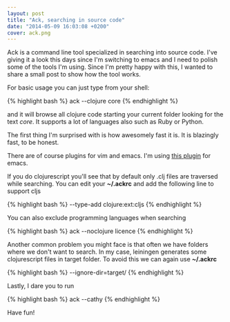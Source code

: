 ```yaml
---
layout: post
title: "Ack, searching in source code"
date: "2014-05-09 16:03:08 +0200"
cover: ack.png
---
```

Ack is a command line tool specialized in searching into source code. I've giving it
a look this days since I'm switching to emacs and I need to polish some of the tools
I'm using. Since I'm pretty happy with this, I wanted to share a small post to show
how the tool works.

For basic usage you can just type from your shell:

{% highlight bash %}
ack --clojure core
{% endhighlight %}

and it will browse all clojure code starting your current folder looking for the text
_core_. It supports a lot of languages also such as Ruby or Python.

The first thing I'm surprised with is how awesomely fast it is. It is blazingly fast, to
be honest.

There are of course plugins for vim and emacs. I'm using [this plugin](https://github.com/leoliu/ack-el)
for emacs.

If you do clojurescript you'll see that by default only .clj files are traversed while
searching. You can edit your **~/.ackrc** and add the following line to support cljs

{% highlight bash %}
--type-add
clojure:ext:cljs
{% endhighlight %}

You can also exclude programming languages when searching

{% highlight bash %}
ack --noclojure licence
{% endhighlight %}

Another common problem you might face is that often we have folders where we don't want
to search. In my case, leiningen generates some clojurescript files in target folder.
To avoid this we can again use **~/.ackrc**

{% highlight bash %}
--ignore-dir=target/
{% endhighlight %}


Lastly, I dare you to run

{% highlight bash %}
ack --cathy
{% endhighlight %}

Have fun!
